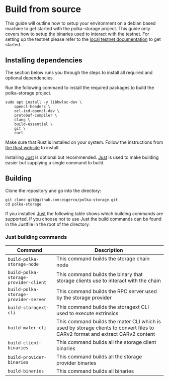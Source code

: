# Build from source

This guide will outline how to setup your environment on a debian based machine to get started with the polka-storage project.
This guide only covers how to setup the binaries used to interact with the testnet.
For setting up the testnet please refer to the [local testnet documentation](../local-testnet.md) to get started.

## Installing dependencies

The section below runs you through the steps to install all required and optional dependencies.

Run the following command to install the required packages to build the polka-storage project.

```shell
sudo apt install -y libhwloc-dev \
    opencl-headers \
    ocl-icd-opencl-dev \
    protobuf-compiler \
    clang \
    build-essential \
    git \
    curl
```

Make sure that Rust is installed on your system. Follow the instructions from [the Rust website](https://www.rust-lang.org/tools/install) to install.

Installing [Just](https://github.com/casey/just) is optional but recommended. [Just](https://github.com/casey/just) is used to make building easier but supplying a single command to build.

## Building

Clone the repository and go into the directory:

```shell
git clone git@github.com:eigerco/polka-storage.git
cd polka-storage
```

If you installed [Just](https://github.com/casey/just) the following table shows which building commands are supported. If you choose not to use Just the build commands can be found in the Justfile in the root of the directory.

### Just building commands

| Command                               | Description                                                                                                                   |
| ------------------------------------- | ----------------------------------------------------------------------------------------------------------------------------- |
| `build-polka-storage-node`            | This command builds the storage chain node                                                                                    |
| `build-polka-storage-provider-client` | This command builds the binary that storage clients use to interact with the chain                                            |
| `build-polka-storage-provider-server` | This command builds the RPC server used by the storage provider                                                               |
| `build-storagext-cli`                 | This command builds the storagext CLI used to execute extrinsics                                                              |
| `build-mater-cli`                     | This command builds the mater CLI which is used by storage clients to convert files to CARv2 format and extract CARv2 content |
| `build-client-binaries`               | This command builds all the storage client binaries                                                                           |
| `build-provider-binaries`             | This command builds all the storage provider binaries                                                                         |
| `build-binaries`                      | This command builds all binaries                                                                                              |
